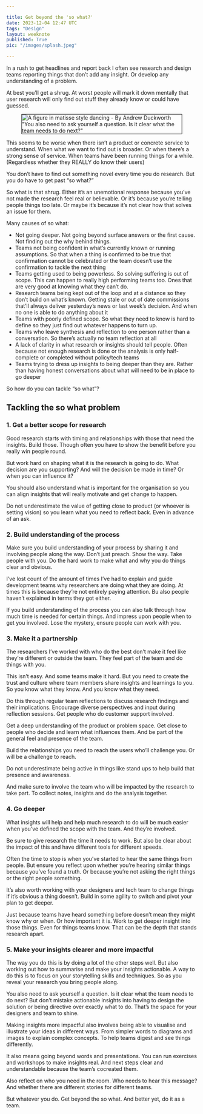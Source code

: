 ```yaml
---

title: Get beyond the 'so what?'
date: 2023-12-04 12:47 UTC
tags: "Design"
layout: weeknote
published: True
pic: "/images/splash.jpeg"

---
```


In a rush to get headlines and report back I often see research and design teams reporting things that don’t add any insight. Or develop any understanding of a problem.

At best you’ll get a shrug. At worst people will mark it down mentally that user research will only find out stuff they already know or could have guessed.

<figure class="noir left fig-left fig-left-gutter" style="border: 1px solid black;">
    <img src="/images/splash.jpeg" alt="A figure in matisse style dancing - By Andrew Duckworth"/>
    <figcaption>"You also need to ask yourself a question. Is it clear what the team needs to do next?"</figcaption>
</figure>

This seems to be worse when there isn’t a product or concrete service to understand. When what we want to find out is broader. Or when there’s a strong sense of service. When teams have been running things for a while. (Regardless whether they REALLY do know their users)

You don’t have to find out something novel every time you do research. But you do have to get past “so what?”

So what is that shrug. Either it’s an unemotional response because you’ve not made the research feel real or believable. Or it’s because you’re telling people things too late. Or maybe it’s because it’s not clear how that solves an issue for them.

Many causes of so what:

* Not going deeper. Not going beyond surface answers or the first cause. Not finding out the why behind things.
* Teams not being confident in what’s currently known or running assumptions. So that when a thing is confirmed to be true that confirmation cannot be celebrated or the team doesn’t use the confirmation to tackle the next thing
* Teams getting used to being powerless. So solving suffering is out of scope. This can happen to really high performing teams too. Ones that are very good at knowing what they can’t do.
* Research teams being kept out of the loop and at a distance so they don’t build on what’s known. Getting stale or out of date commissions that’ll always deliver yesterday’s news or last week’s decision. And when no one is able to do anything about it
* Teams with poorly defined scope. So what they need to know is hard to define so they just find out whatever happens to turn up.
* Teams who leave synthesis and reflection to one person rather than a conversation. So there’s actually no team reflection at all
* A lack of clarity in what research or insights should tell people. Often because not enough research is done or the analysis is only half-complete or completed without policy/tech teams
* Teams trying to dress up insights to being deeper than they are. Rather than having honest conversations about what will need to be in place to go deeper

So how do you can tackle “so what”?

## Tackling the so what problem

### 1. Get a better scope for research

Good research starts with timing and relationships with those that need the insights. Build those. Though often you have to show the benefit before you really win people round.

But work hard on shaping what it is the research is going to do. What decision are you supporting? And will the decision be made in time? Or when you can influence it?

You should also understand what is important for the organisation so you can align insights that will really motivate and get change to happen.

Do not underestimate the value of getting close to product (or whoever is setting vision) so you learn what you need to reflect back. Even in advance of an ask.

### 2. Build understanding of the process

Make sure you build understanding of your process by sharing it and involving people along the way. Don’t just preach. Show the way. Take people with you. Do the hard work to make what and why you do things clear and obvious.

I’ve lost count of the amount of times I’ve had to explain and guide development teams why researchers are doing what they are doing. At times this is because they’re not entirely paying attention. Bu also people haven’t explained in terms they got either.

If you build understanding of the process you can also talk through how much time is needed for certain things. And impress upon people when to get you involved. Lose the mystery, ensure people can work with you.

### 3. Make it a partnership

The researchers I’ve worked with who do the best don’t make it feel like they’re different or outside the team. They feel part of the team and do things with you.

This isn’t easy. And some teams make it hard. But you need to create the trust and culture where team members share insights and learnings to you. So you know what they know. And you know what they need.

Do this through regular team reflections to discuss research findings and their implications. Encourage diverse perspectives and input during reflection sessions. Get people who do customer support involved. 

Get a deep understanding of the product or problem space. Get close to people who decide and learn what influences them. And be part of the general feel and presence of the team.

Build the relationships you need to reach the users who’ll challenge you. Or will be a challenge to reach.

Do not underestimate being active in things like stand ups to help build that presence and awareness.

And make sure to involve the team who will be impacted by the research to take part. To collect notes, insights and do the analysis together.

### 4. Go deeper

What insights will help and help much research to do will be much easier when you’ve defined the scope with the team. And they’re involved.

Be sure to give research the time it needs to work. But also be clear about the impact of this and have different tools for different speeds.

Often the time to stop is when you’ve started to hear the same things from people. But ensure you reflect upon whether you’re hearing similar things because you’ve found a truth. Or because you’re not asking the right things or the right people something.

It’s also worth working with your designers and tech team to change things if it’s obvious a thing doesn’t. Build in some agility to switch and pivot your plan to get deeper.

Just because teams have heard something before doesn’t mean they might know why or when. Or how important it is. Work to get deeper insight into those things. Even for things teams know. That can be the depth that stands research apart.

### 5. Make your insights clearer and more impactful

The way you do this is by doing a lot of the other steps well. But also working out how to summarise and make your insights actionable. A way to do this is to focus on your storytelling skills and techniques. So as you reveal your research you bring people along. 

You also need to ask yourself a question. Is it clear what the team needs to do next? But don’t mistake actionable insights into having to design the solution or being directive over exactly what to do. That’s the space for your designers and team to shine.

Making insights more impactful also involves being able to visualise and illustrate your ideas in different ways. From simpler words to diagrams and images to explain complex concepts. To help teams digest and see things differently.

It also means going beyond words and presentations. You can run exercises and workshops to make insights real. And next steps clear and understandable because the team’s cocreated them.

Also reflect on who you need in the room. Who needs to hear this message? And whether there are different stories for different teams.

But whatever you do. Get beyond the so what. And better yet, do it as a team.
